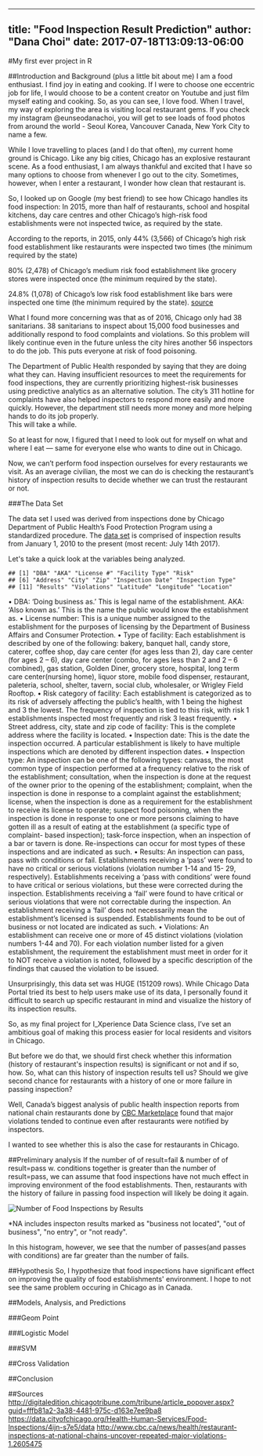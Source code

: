 
---
title: "Food Inspection Result Prediction"
author: "Dana Choi"
date: 2017-07-18T13:09:13-06:00
---

#My first ever project in R 

##Introduction and Background (plus a little bit about me)
I am a food enthusiast.
I find joy in eating and cooking. If I were to choose one eccentric job for life, I  would choose to be a content creator on Youtube and just film myself eating and cooking. 
So, as you can see, I love food. 
When I travel, my way of exploring the area is visiting local restaurant gems.
If you check my instagram @eunseodanachoi, you will get to see loads of food photos from around the world - Seoul Korea, Vancouver Canada, New York City to name a few. 

While I love travelling to places (and I do that often), my current home ground is Chicago. 
Like any big cities, Chicago has an explosive restaurant scene. As a food enthusiast, I am always thankful and excited that I have so many options to choose from whenever I go out to the city.
Sometimes, however, when I enter a restaurant, I wonder how clean that restaurant is. 

So, I looked up on Google (my best friend) to see how Chicago handles its food inspection: 
In 2015, more than half of restaurants, school and hospital kitchens, day care centres and other Chicago’s high-risk food establishments were not inspected twice, as required by the state. 

According to the reports, in 2015, 
only 44% (3,566) of Chicago’s high risk food establishment like restaurants were inspected two times (the minimum required by the state) 

80% (2,478) of Chicago’s medium risk food establishment like grocery stores were inspected once (the minimum required by the state). 

24.8% (1,078) of Chicago’s low risk food establishment like bars were inspected one time (the minimum required by the state). 
[source](http://digitaledition.chicagotribune.com/tribune/article_popover.aspx?guid=fffb81a2-3a38-4481-975c-d163e7ee9ba8) 


What I found more concerning was that as of 2016, Chicago only had 38 sanitarians. 38 sanitarians to inspect about 15,000 food businesses and additionally respond to food complaints and violations. So this problem will likely continue even in the future unless the city hires another 56 inspectors to do the job. This puts everyone at risk of food poisoning.  

The Department of Public Health responded by saying that they are doing what they can. 
Having insufficient resources to meet the requirements for food inspections, they are currently prioritizing highest-risk businesses using predictive analytics as an alternative solution. 
The city’s 311 hotline for complaints have also helped inspectors to respond more easily and more quickly. However, the department still needs more money and more helping hands to do its job properly.                                                                                                                                           
This will take a while. 

So at least for now, I figured that I need to look out for myself on what and where I eat — same for everyone else who wants to dine out in Chicago. 

Now, we can’t perform food inspection ourselves for every restaurants we visit. 
As an average civilian, the most we can do is checking the restaurant’s history of inspection results to decide whether we can trust the restaurant or not. 

###The Data Set 

The data set I used was derived from inspections done by Chicago Department of Public Health’s Food Protection Program using a standardized procedure. The [data set](https://data.cityofchicago.org/Health-Human-Services/Food-Inspections/4ijn-s7e5/data) is comprised of inspection results from January 1, 2010 to the present (most recent: July 14th 2017). 

Let's take a quick look at the variables being analyzed. 
```{data variables, include = FALSE}
## [1] "DBA" "AKA" "License #" "Facility Type" "Risk"
## [6] "Address" "City" "Zip" "Inspection Date" "Inspection Type"
## [11] "Results" "Violations" "Latitude" "Longitude" "Location"
```

• DBA: ‘Doing business as.’ This is legal name of the establishment.
  AKA: ‘Also known as.’ This is the name the public would know the establishment as.
• License number: This is a unique number assigned to the establishment for the
purposes of licensing by the Department of Business Affairs and Consumer Protection.
• Type of facility: Each establishment is described by one of the following: bakery, banquet
hall, candy store, caterer, coffee shop, day care center (for ages less than 2), day care
center (for ages 2 – 6), day care center (combo, for ages less than 2 and 2 – 6
combined), gas station, Golden Diner, grocery store, hospital, long term care
center(nursing home), liquor store, mobile food dispenser, restaurant, paleteria, school,
shelter, tavern, social club, wholesaler, or Wrigley Field Rooftop.
• Risk category of facility: Each establishment is categorized as to its risk of adversely
affecting the public’s health, with 1 being the highest and 3 the lowest. The frequency of
inspection is tied to this risk, with risk 1 establishments inspected most frequently and
risk 3 least frequently.
• Street address, city, state and zip code of facility: This is the complete address where
the facility is located.
• Inspection date: This is the date the inspection occurred. A particular establishment is
likely to have multiple inspections which are denoted by different inspection dates.
• Inspection type: An inspection can be one of the following types: canvass, the most
common type of inspection performed at a frequency relative to the risk of the
establishment; consultation, when the inspection is done at the request of the owner
prior to the opening of the establishment; complaint, when the inspection is done in
response to a complaint against the establishment; license, when the inspection is done
as a requirement for the establishment to receive its license to operate; suspect food
poisoning, when the inspection is done in response to one or more persons claiming to
have gotten ill as a result of eating at the establishment (a specific type of complaint-
based inspection); task-force inspection, when an inspection of a bar or tavern is done.
Re-inspections can occur for most types of these inspections and are indicated as such.
• Results: An inspection can pass, pass with conditions or fail. Establishments receiving a
‘pass’ were found to have no critical or serious violations (violation number 1-14 and 15-
29, respectively). Establishments receiving a ‘pass with conditions’ were found to have
critical or serious violations, but these were corrected during the inspection.
Establishments receiving a ‘fail’ were found to have critical or serious violations that
were not correctable during the inspection. An establishment receiving a ‘fail’ does not
necessarily mean the establishment’s licensed is suspended. Establishments found to
be out of business or not located are indicated as such.
• Violations: An establishment can receive one or more of 45 distinct violations (violation
numbers 1-44 and 70). For each violation number listed for a given establishment, the
requirement the establishment must meet in order for it to NOT receive a violation is
noted, followed by a specific description of the findings that caused the violation to be
issued. 


Unsurprisingly, this data set was HUGE (151209 rows).  While Chicago Data Portal tried its best to help users make use of its data, I personally found it difficult to search up specific restaurant in mind and visualize the history of its inspection results. 

So, as my final project for I_Xperience Data Science class, I’ve set an ambitious goal of making this process easier for local residents and visitors in Chicago. 

But before we do that, we should first check whether this information (history of restaurant's inspection results) is significant or not and if so, how. 
So, what can this history of inspection results tell us? Should we give second chance for restaurants with a history of one or more failure in passing inspection? 

Well, Canada’s biggest analysis of public health inspection reports from national chain restaurants done by [CBC Marketplace](link:http://www.cbc.ca/news/health/restaurant-inspections-at-national-chains-uncover-repeated-major-violations-1.2605475) found that major violations tended to continue even after restaurants were notified by inspectors. 

I wanted to see whether this is also the case for restaurants in Chicago. 

##Preliminary analysis 
If the number of of result=fail & number of of result=pass w. conditions together is greater than the number of result=pass, we can assume that food inspections have not much effect in improving environment of the food establishments. Then, restaurants with the history of failure in passing food inspection will likely be doing it again. 

![Number of Food Inspections by Results](/results_bar_graph.png)

*NA includes inspecton results marked as "business not located", "out of business", "no entry", or "not ready".

In this histogram, however, we see that the number of passes(and passes with conditions) are far greater than the number of fails. 

##Hypothesis 
So, I hypothesize that food inspections have significant effect on improving the quality of food establishments' environment. 
I hope to not see the same problem occuring in Chicago as in Canada. 

##Models, Analysis, and Predictions 

###Geom Point

###Logistic Model

###SVM


##Cross Validation 


##Conclusion


##Sources
http://digitaledition.chicagotribune.com/tribune/article_popover.aspx?guid=fffb81a2-3a38-4481-975c-d163e7ee9ba8
https://data.cityofchicago.org/Health-Human-Services/Food-Inspections/4ijn-s7e5/data
http://www.cbc.ca/news/health/restaurant-inspections-at-national-chains-uncover-repeated-major-violations-1.2605475